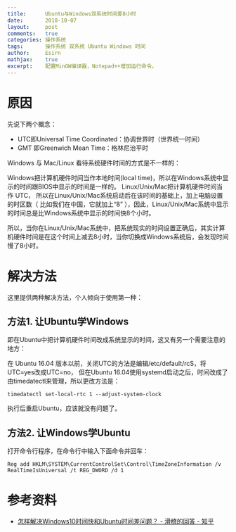 ```yaml
---
title:		Ubuntu与Windows双系统时间差8小时
date:		2018-10-07
layout:		post
comments:	true
categories: 操作系统
tags:		操作系统 双系统 Ubuntu Windows 时间
author:		Esirn
mathjax:	true
excerpt: 	配置MinGW编译器，Notepad++增加运行命令。
---
```


# 原因
先说下两个概念：
- UTC即Universal Time Coordinated：协调世界时（世界统一时间）
- GMT 即Greenwich Mean Time：格林尼治平时

Windows 与 Mac/Linux 看待系统硬件时间的方式是不一样的：

Windows把计算机硬件时间当作本地时间(local time)，所以在Windows系统中显示的时间跟BIOS中显示的时间是一样的。
Linux/Unix/Mac把计算机硬件时间当作 UTC， 所以在Linux/Unix/Mac系统启动后在该时间的基础上，加上电脑设置的时区数（ 比如我们在中国，它就加上“8” ），因此，Linux/Unix/Mac系统中显示的时间总是比Windows系统中显示的时间快8个小时。

所以，当你在Linux/Unix/Mac系统中，把系统现实的时间设置正确后，其实计算机硬件时间是在这个时间上减去8小时，当你切换成Windows系统后，会发现时间慢了8小时。

# 解决方法
这里提供两种解决方法，个人倾向于使用第一种：

## 方法1. 让Ubuntu学Windows
即在Ubuntu中把计算机硬件时间改成系统显示的时间，这又有另一个需要注意的地方：

在 Ubuntu 16.04 版本以前，关闭UTC的方法是编辑/etc/default/rcS，将UTC=yes改成UTC=no， 但在Ubuntu 16.04使用systemd启动之后，时间改成了由timedatectl来管理，所以更改方法是：

```
timedatectl set-local-rtc 1 --adjust-system-clock
```

执行后重启Ubuntu，应该就没有问题了。

## 方法2. 让Windows学Ubuntu
打开命令行程序，在命令行中输入下面命令并回车：

```
Reg add HKLM\SYSTEM\CurrentControlSet\Control\TimeZoneInformation /v RealTimeIsUniversal /t REG_DWORD /d 1
```

# 参考资料
- [怎样解决Windows10时间快和Ubuntu时间差问题？ - 滑稽的回答 - 知乎](https://www.zhihu.com/question/46525639/answer/157272414)